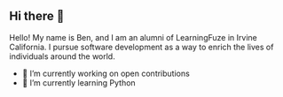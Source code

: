 ## Hi there 👋

Hello! My name is Ben, and I am an alumni of LearningFuze in Irvine California. I pursue software development as a way to enrich the lives of individuals around the world. 

- 🔭 I’m currently working on open contributions
- 🌱 I’m currently learning Python
